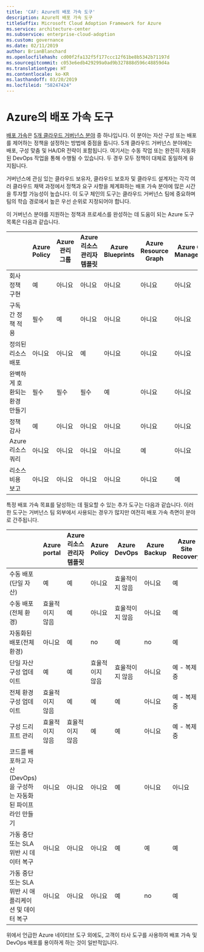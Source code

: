 ```yaml
---
title: 'CAF: Azure의 배포 가속 도구'
description: Azure의 배포 가속 도구
titleSuffix: Microsoft Cloud Adoption Framework for Azure
ms.service: architecture-center
ms.subservice: enterprise-cloud-adoption
ms.custom: governance
ms.date: 02/11/2019
author: BrianBlanchard
ms.openlocfilehash: cd00f2fa132f5f177ccc12f61be8b5342b71197d
ms.sourcegitcommit: c053e6edb429299a0ad9b327888d596c48859d4a
ms.translationtype: HT
ms.contentlocale: ko-KR
ms.lasthandoff: 03/20/2019
ms.locfileid: "58247424"
---
```

# <a name="deployment-acceleration-tools-in-azure"></a>Azure의 배포 가속 도구

[배포 가속](overview.md)은 [5개 클라우드 거버넌스 분야](../governance-disciplines.md) 중 하나입니다. 이 분야는 자산 구성 또는 배포를 제어하는 정책을 설정하는 방법에 중점을 둡니다. 5개 클라우드 거버넌스 분야에는 배포, 구성 맞춤 및 HA/DR 전략이 포함됩니다. 여기서는 수동 작업 또는 완전히 자동화된 DevOps 작업을 통해 수행될 수 있습니다. 두 경우 모두 정책이 대체로 동일하게 유지됩니다.

거버넌스에 관심 있는 클라우드 보유자, 클라우드 보호자 및 클라우드 설계자는 각각 여러 클라우드 채택 과정에서 정책과 요구 사항을 체계화하는 배포 가속 분야에 많은 시간을 투자할 가능성이 높습니다. 이 도구 체인의 도구는 클라우드 거버넌스 팀에 중요하며 팀의 학습 경로에서 높은 우선 순위로 지정되어야 합니다.

이 거버넌스 분야를 지원하는 정책과 프로세스를 완성하는 데 도움이 되는 Azure 도구 목록은 다음과 같습니다.

|  | Azure Policy | Azure 관리 그룹 | Azure 리소스 관리자 템플릿 | Azure Blueprints | Azure Resource Graph | Azure Cost Management |
|---------|---------|---------|---------|---------|---------|---------|
|회사 정책 구현     |예 |아니요  |아니요  |아니요 | 아니요 |아니요 |
|구독 간 정책 적용     |필수 |예  |아니요  |아니요 | 아니요 |아니요 |
|정의된 리소스 배포     |아니요 |아니요  |예  |아니요 | 아니요 |아니요 |
|완벽하게 호환되는 환경 만들기      |필수 |필수  |필수  |예 | 아니요 |아니요 |
|정책 감사      |예 |아니요  |아니요  |아니요 | 아니요 |아니요 |
|Azure 리소스 쿼리      |아니요 |아니요  |아니요  |아니요 |예 |아니요 |
|리소스 비용 보고      |아니요 |아니요  |아니요  |아니요 |아니요 |예 |

특정 배포 가속 목표를 달성하는 데 필요할 수 있는 추가 도구는 다음과 같습니다. 이러한 도구는 거버넌스 팀 외부에서 사용되는 경우가 많지만 여전히 배포 가속 측면이 분야로 간주됩니다.

|  |Azure portal  |Azure 리소스 관리자 템플릿  |Azure Policy  | Azure DevOps | Azure Backup | Azure Site Recovery |
|---------|---------|---------|---------|---------|---------|---------|
|수동 배포(단일 자산)     | 예 | 예  | 아니요  | 효율적이지 않음 | 아니요 | 예 |
|수동 배포(전체 환경)     | 효율적이지 않음 | 예 | 아니요  | 효율적이지 않음 | 아니요 | 예 |
|자동화된 배포(전체 환경)     | 아니요  | 예  | no  | 예  | no | 예 |
|단일 자산 구성 업데이트     | 예 | 예 | 효율적이지 않음 | 효율적이지 않음 | 아니요 | 예 - 복제 중 |
|전체 환경 구성 업데이트     | 효율적이지 않음 | 예 | 예 | 예  | 아니요 | 예 - 복제 중 |
|구성 드리프트 관리     | 효율적이지 않음 | 효율적이지 않음 | 예  | 예  | 아니요 | 예 - 복제 중 |
|코드를 배포하고 자산(DevOps)을 구성하는 자동화된 파이프라인 만들기     | 아니요 | 아니요 | 아니요 | 예 | 아니요 | 아니요 |
|가동 중단 또는 SLA 위반 시 데이터 복구     | 아니요 | 아니요 | 아니요 | 예 | 예 | 예 |
|가동 중단 또는 SLA 위반 시 애플리케이션 및 데이터 복구     | 아니요 | 아니요 | 아니요 | 예 | no | 예 |

위에서 언급한 Azure 네이티브 도구 외에도, 고객이 타사 도구를 사용하여 배포 가속 및 DevOps 배포를 용이하게 하는 것이 일반적입니다.
